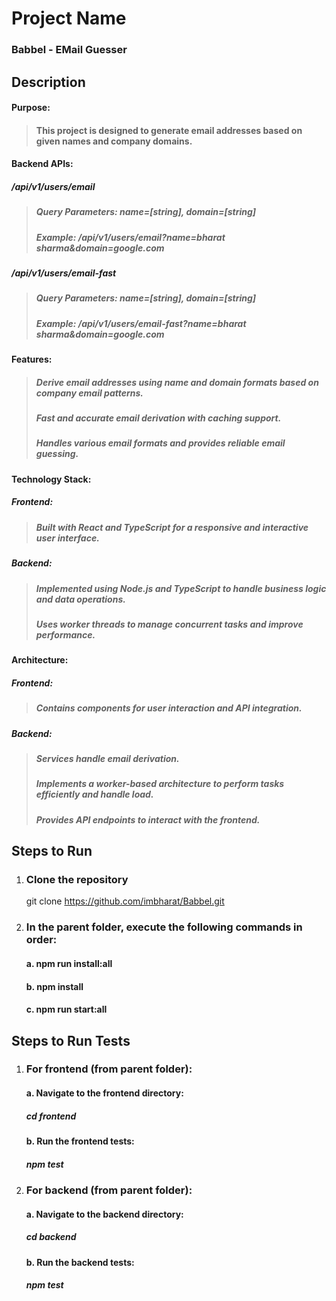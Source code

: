 # Project Name
### Babbel - EMail Guesser

## Description
#### Purpose:
> #### This project is designed to generate email addresses based on given names and company domains.

#### Backend APIs:
##### /api/v1/users/email
> ##### Query Parameters: name=[string], domain=[string]
> ##### Example: /api/v1/users/email?name=bharat sharma&domain=google.com
##### /api/v1/users/email-fast
> ##### Query Parameters: name=[string], domain=[string]
> ##### Example: /api/v1/users/email-fast?name=bharat sharma&domain=google.com

#### Features:
> ##### Derive email addresses using name and domain formats based on company email patterns.
> ##### Fast and accurate email derivation with caching support.
> ##### Handles various email formats and provides reliable email guessing.
#### Technology Stack:
##### Frontend:
> ##### Built with React and TypeScript for a responsive and interactive user interface.
##### Backend:
> ##### Implemented using Node.js and TypeScript to handle business logic and data operations.
> ##### Uses worker threads to manage concurrent tasks and improve performance.
#### Architecture:
##### Frontend:
> ##### Contains components for user interaction and API integration.
##### Backend:
> ##### Services handle email derivation.
> ##### Implements a worker-based architecture to perform tasks efficiently and handle load.
> ##### Provides API endpoints to interact with the frontend.

## Steps to Run

1. ### Clone the repository
   git clone https://github.com/imbharat/Babbel.git
2. ### In the parent folder, execute the following commands in order:
   #### a. npm run install:all
   #### b. npm install
   #### c. npm run start:all

## Steps to Run Tests

1. ### For frontend (from parent folder):
   #### a. Navigate to the frontend directory:
   #####   cd frontend
   #### b. Run the frontend tests:
   #####   npm test
3. ### For backend (from parent folder):
   #### a. Navigate to the backend directory:
   #####   cd backend
   #### b. Run the backend tests:
   #####   npm test
   

